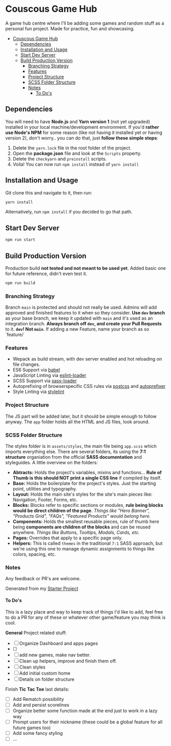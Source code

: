 # Couscous Game Hub

A game hub centre where I'll be adding some games and random stuff as a personal fun project. Made for practice, fun and showcasing.

- [Couscous Game Hub](#couscous-game-hub)
  - [Dependencies](#dependencies)
  - [Installation and Usage](#installation-and-usage)
  - [Start Dev Server](#start-dev-server)
  - [Build Production Version](#build-production-version)
    - [Branching Strategy](#branching-strategy)
    - [Features](#features)
    - [Project Structure](#project-structure)
    - [SCSS Folder Structure](#scss-folder-structure)
    - [Notes](#notes)
      - [To Do's](#to-dos)

## Dependencies

You will need to have **Node.js** and **Yarn version 1** (not yet upgraded) installed in your local machine/development environment.
If you'd **rather use Node's NPM** for some reason (like not having it installed yet or having version 2), don't worry.. you can do that, just **follow these simple steps**:

1. Delete the `yarn.lock` file in the root folder of the project.
2. Open the **package.json** file and look at the `Scripts` property.
3. Delete the `checkyarn` and `preinstall` scripts.
4. Voila! You can now run `npm install` instead of `yarn install`

## Installation and Usage

Git clone this and navigate to it, then run:

```bash
yarn install
```

Alternatively, run `npm install` if you decided to go that path.

## Start Dev Server

```bash
npm run start
```

## Build Production Version

Production build **not tested and not meant to be used yet**. Added basic one for future reference, didn't even test it.

```bash
npm run build
```

### Branching Strategy

Branch `main` is protected and should not really be used. Admins will add approved and finished features to it when so they consider.
**Use `dev` branch** as your base branch, we keep it updated with `main` and it's used as an integration branch. **Always branch off `dev`, and create your Pull Requests** to it. **`dev`! Not `main`**.
If adding a new Feature, name your branch as so `feature/

### Features

- Wepack as build stream, with dev server enabled and hot reloading on file changes.
- ES6 Support via [babel](https://babeljs.io/)
- JavaScript Linting via [eslint-loader](https://github.com/MoOx/eslint-loader)
- SCSS Support via [sass-loader](https://github.com/jtangelder/sass-loader)
- Autoprefixing of browserspecific CSS rules via [postcss](https://postcss.org/) and [autoprefixer](https://github.com/postcss/autoprefixer)
- Style Linting via [stylelint](https://stylelint.io/)

### Project Structure

The JS part will be added later, but it should be simple enough to follow anyway. The `app` folder holds all the HTML and JS files, look around.

### SCSS Folder Structure

The styles folder is in `assets/styles`, the main file being `app.scss` which imports everything else. There are several folders, its using the **7:1 structure** organiation from the official **SASS documentation** and styleguides. A little overview on the folders:

- **Abtracts:** Holds the project's variables, mixins and functions... **Rule of Thumb is this should NOT print a single CSS line** if compiled by itself.
- **Base:** Holds the boilerplate for the project's styles. Just the starting point, utilities and typography.
- **Layout:** Holds the main site's styles for the site's main pieces like: Navigation, Footer, Forms, etc.
- **Blocks:** Blocks refer to specific sections or modules, **rule being blocks would be direct children of the page**. _Things like "Hero Banner", "Products Grid", "FAQs", "Featured Products" would belong here._
- **Components:** Holds the smallest reusable pieces, rule of thumb here being **components are children of the blocks** and can be reused anywhere. _Things like Buttons, Tooltips, Modals, Cards, etc._
- **Pages:** Overrides that apply to a specific page only.
- **Helpers:** This is called `themes` in the traditional `7:1` SASS approach, but we're using this one to manage dynamic assignments to things like colors, spacing, etc.

### Notes

Any feedback or PR's are welcome.

Generated from my [Starter Project](https://github.com/CatinhoCR/fe-webpack-starter)

#### To Do's

This is a lazy place and way to keep track of things I'd like to add, feel free to do a PR for any of these or whatever other game/feature you may think is cool.

**General** Project related stuff:

- [ ] Organize Dashboard and apps pages
- [ ]
- [ ] add new games, make nav better.
- [ ] Clean up helpers, improve and finish them off.
- [ ] Clean styles
- [ ] Add initial custom home
- [ ] Details on folder structure

Finish **Tic Tac Toe** last details:

- [ ] Add Rematch possibility
- [ ] Add and persist scorelines
- [ ] Organize better some function made at the end just to work in a lazy way
- [ ] Prompt users for their nickname (these could be a global feature for all future games too)
- [ ] Add some fancy styling
- [ ] ...
